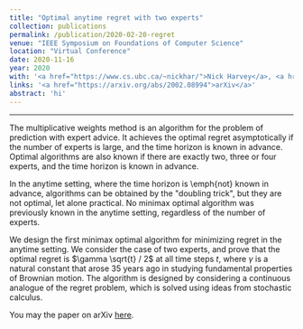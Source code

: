 ```yaml
---
title: "Optimal anytime regret with two experts"
collection: publications
permalink: /publication/2020-02-20-regret	
venue: "IEEE Symposium on Foundations of Computer Science"
location: "Virtual Conference"
date: 2020-11-16
year: 2020
with: '<a href="https://www.cs.ubc.ca/~nickhar/">Nick Harvey</a>, <a href="https://www.cs.ubc.ca/~cvliaw">Chris Liaw</a>, and <a href="https://www.math.ubc.ca/~perkins/perkins.html">Edwin Perkins</a>'
links: '<a href="https://arxiv.org/abs/2002.08994">arXiv</a>'
abstract: 'hi'
---
```


---

The multiplicative weights method is an algorithm for the problem of prediction with expert advice. It achieves the optimal regret asymptotically if the number of experts is large, and the time horizon is known in advance.
Optimal algorithms are also known if there are exactly two, three or four experts, and the time horizon is known in advance.

In the anytime setting, where the time horizon is \emph{not} known in advance, algorithms can be obtained by the "doubling trick", but they are not optimal, let alone practical.
No minimax optimal algorithm was previously known in the anytime setting, regardless of the number of experts.


We design the first minimax optimal algorithm for minimizing regret in the anytime setting.
We consider the case of two experts, and prove that the optimal regret is $\gamma \sqrt{t} / 2$ at all time steps $t$, where $\gamma$ is a natural constant that arose 35 years ago in studying fundamental properties of Brownian motion.
The algorithm is designed by considering a continuous analogue of the regret problem, which is solved using ideas from stochastic calculus.

You may the paper on arXiv [here](https://arxiv.org/abs/2002.08994). 
